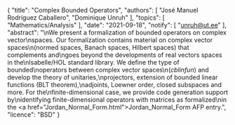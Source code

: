 {
    "title": "Complex Bounded Operators",
    "authors": [
        "José Manuel Rodríguez Caballero",
        "Dominique Unruh"
    ],
    "topics": [
        "Mathematics/Analysis"
    ],
    "date": "2021-09-18",
    "notify": [
        "unruh@ut.ee"
    ],
    "abstract": "\nWe present a formalization of bounded operators on complex vector\nspaces.  Our formalization contains material on complex vector spaces\n(normed spaces, Banach spaces, Hilbert spaces) that complements and\ngoes beyond the developments of real vectors spaces in the\nIsabelle/HOL standard library.  We define the type of bounded\noperators between complex vector spaces\n(<em>cblinfun</em>) and develop the theory of unitaries,\nprojectors, extension of bounded linear functions (BLT theorem),\nadjoints, Loewner order, closed subspaces and more.  For the\nfinite-dimensional case, we provide code generation support by\nidentifying finite-dimensional operators with matrices as formalized\nin the <a href=\"Jordan_Normal_Form.html\">Jordan_Normal_Form</a> AFP entry.",
    "licence": "BSD"
}